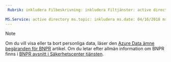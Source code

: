 ```yaml
---
 Rubrik: inkludera Filbeskrivning: inkludera Filtjänster: active directory författare: eross msft
 
MS.Service: active directory ms.topic: inkludera ms.date: 04/16/2018 ms.author: lizross ms.custom: include-filen
---
```


>[!Note] 
>Om du vill visa eller ta bort personliga data, läser den [Azure Data ämne begäranden för BNPR](https://docs.microsoft.com/microsoft-365/compliance/gdpr-dsr-azure) artikel. Om du letar efter allmän information om BNPR finns i [BNPR avsnitt i Säkerhetscenter tjänsten](https://www.microsoft.com/en-us/TrustCenter/Privacy/gdpr/default.aspx).